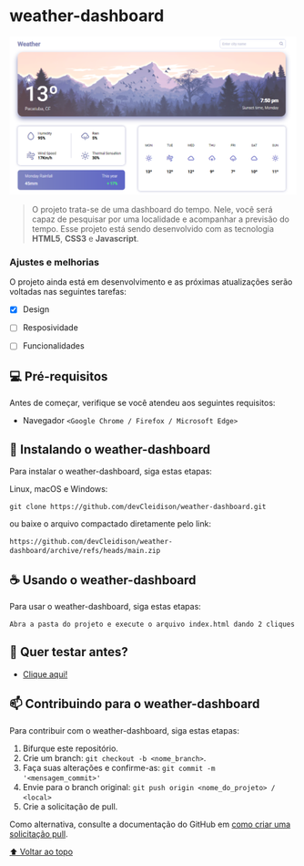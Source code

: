 # weather-dashboard


<img src="./assets/images/preview.png" alt="theme">

> O projeto trata-se de uma dashboard do tempo. Nele, você será capaz de pesquisar por uma localidade e acompanhar a previsão do tempo. Esse projeto está sendo desenvolvido com as tecnologia <strong>HTML5</strong>, <strong>CSS3</strong> e <strong>Javascript</strong>.

### Ajustes e melhorias

O projeto ainda está em desenvolvimento e as próximas atualizações serão voltadas nas seguintes tarefas:

- [X] Design
- [ ] Resposividade
- [ ] Funcionalidades



## 💻 Pré-requisitos

Antes de começar, verifique se você atendeu aos seguintes requisitos:

* Navegador `<Google Chrome / Firefox / Microsoft Edge>`


## 🚀 Instalando o weather-dashboard

Para instalar o weather-dashboard, siga estas etapas:

Linux, macOS e Windows:
```
git clone https://github.com/devCleidison/weather-dashboard.git
```

ou baixe o arquivo compactado diretamente pelo link:
```
https://github.com/devCleidison/weather-dashboard/archive/refs/heads/main.zip
```

## ☕ Usando o weather-dashboard

Para usar o weather-dashboard, siga estas etapas:

```
Abra a pasta do projeto e execute o arquivo index.html dando 2 cliques
```

## 🚀 Quer testar antes?
* [Clique aqui!](https://devcleidison-weather-dashboard.netlify.app/)

## 📫 Contribuindo para o weather-dashboard

Para contribuir com o weather-dashboard, siga estas etapas:

1. Bifurque este repositório.
2. Crie um branch: `git checkout -b <nome_branch>`.
3. Faça suas alterações e confirme-as: `git commit -m '<mensagem_commit>'`
4. Envie para o branch original: `git push origin <nome_do_projeto> / <local>`
5. Crie a solicitação de pull.

Como alternativa, consulte a documentação do GitHub em [como criar uma solicitação pull](https://help.github.com/en/github/collaborating-with-issues-and-pull-requests/creating-a-pull-request).


[⬆ Voltar ao topo](#weather-dashboard)<br>